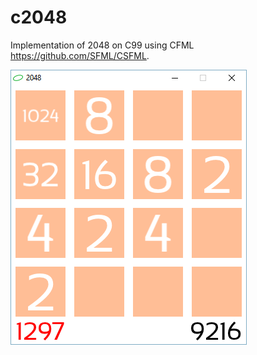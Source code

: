 # c2048

Implementation of 2048 on C99 using CFML https://github.com/SFML/CSFML.

![alt tag](./screenshot.png)

